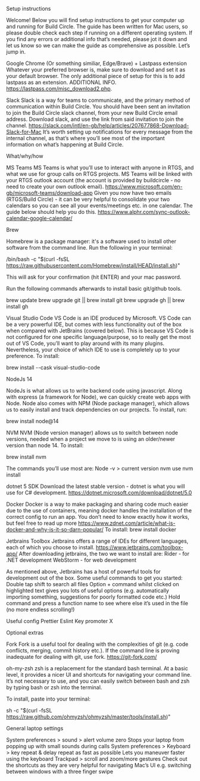 
Setup instructions

Welcome! Below you will find setup instructions to get your computer up and running for Build Circle. The guide has been written for Mac users, so please double check each step if running on a different operating system. If you find any errors or additional info that’s needed, please jot it down and let us know so we can make the guide as comprehensive as possible. Let’s jump in.

Google Chrome (Or something similiar, Edge/Brave) + Lastpass extension
Whatever your preferred browser is, make sure to download and set it as your default browser. The only additional piece of setup for this is to add lastpass as an extension. ADDITIONAL INFO. https://lastpass.com/misc_download2.php.

Slack
Slack is a way for teams to communicate, and the primary method of communication within Build Circle. You should have been sent an invitation to join the Build Circle slack channel, from your new Build Circle email address. Download slack, and use the link from said invitation to join the channel.
https://slack.com/intl/en-gb/help/articles/207677868-Download-Slack-for-Mac
It’s worth setting up notifications for every message from the internal channel, as that’s where you’ll see most of the important information on what’s happening at Build Circle.

What/why/how

MS Teams
MS Teams is what you’ll use to interact with anyone in RTGS, and what we use for group calls on RTGS projects. MS Teams will be linked with your RTGS outlook account (the account is provided by buildcircle - no need to create your own outlook email).
https://www.microsoft.com/en-gb/microsoft-teams/download-app
Given you now have two emails (RTGS/Build Circle) - it can be very helpful to consolidate your two calendars so you can see all your events/meetings etc. in one calendar. The guide below should help you do this.
https://www.alphr.com/sync-outlook-calendar-google-calendar/

Brew

Homebrew is a package manager: it's a software used to install other software from the command line. Run the following in your terminal:

/bin/bash -c "$(curl -fsSL https://raw.githubusercontent.com/Homebrew/install/HEAD/install.sh)"

This will ask for your confirmation (hit ENTER) and your mac password.

Run the following commands afterwards to install basic git/github tools.

brew update
brew upgrade git         || brew install git
brew upgrade gh          || brew install gh

Visual Studio Code
VS Code is an IDE produced by Microsoft. VS Code can be a very powerful IDE, but comes with less functionality out of the box when compared with JetBrains (covered below). This is because VS Code is not configured for one specific language/purpose, so to really get the most out of VS Code, you’ll want to play around with its many plugins. Nevertheless, your choice of which IDE to use is completely up to your preference. To install:

brew install --cask visual-studio-code

NodeJs 14

NodeJs is what allows us to write backend code using javascript. Along with express (a framework for Node), we can quickly create web apps with Node. Node also comes with NPM (Node package manager), which allows us to easily install and track dependencies on our projects. To install, run:

brew install node@14

NVM
NVM (Node version manager) allows us to switch between node versions, needed when a project we move to is using an older/newer version than node 14. To install:

brew install nvm

The commands you’ll use most are:
Node -v > current version
nvm use <version number you want to switch to>
nvm install <version you want to install>

dotnet 5 SDK
Download the latest stable version - dotnet is what you will use for C# development.
https://dotnet.microsoft.com/download/dotnet/5.0

Docker
Docker is a way to make packaging and sharing code much easier due to the use of containers, meaning docker handles the installation of the correct config to run an app. You don’t need to know exactly how it works, but feel free to read up more https://www.zdnet.com/article/what-is-docker-and-why-is-it-so-darn-popular/
To install:
brew install docker

Jetbrains Toolbox
Jetbrains offers a range of IDEs for different languages, each of which you choose to install.
https://www.jetbrains.com/toolbox-app/
After downloading jetbrains, the two we want to install are:
Rider - for .NET development
WebStorm - for web development

As mentioned above, Jetbrains has a host of powerful tools for development out of the box. Some useful commands to get you started:
Double tap shift to search all files
Option + command whilst clicked on highlighted text gives you lots of useful options (e.g. automatically importing something, suggestions for poorly formatted code etc.)
Hold command and press a function name to see where else it’s used in the file (no more endless scrolling!)

Useful config
Prettier
Eslint
Key promoter X

Optional extras

Fork
Fork is a useful tool for dealing with the complexities of git (e.g. code conflicts, merging, commit history etc.). If the command line is proving inadequate for dealing with git, use fork.
https://git-fork.com/

oh-my-zsh
zsh is a replacement for the standard bash terminal. At a basic level, it provides a nicer UI and shortcuts for navigating your command line. It’s not necessary to use, and you can easily switch between bash and zsh by typing bash or zsh into the terminal.

To install, paste into your terminal:

sh -c "$(curl -fsSL https://raw.github.com/ohmyzsh/ohmyzsh/master/tools/install.sh)"

General laptop settings

System preferences > sound > alert volume zero
Stops your laptop from popping up with small sounds during calls
System preferences > Keyboard > key repeat & delay repeat as fast as possible
Lets you maneuver faster using the keyboard
Trackpad > scroll and zoom/more gestures
Check out the shortcuts as they are very helpful for navigating Mac’s UI e.g. switching between windows with a three finger swipe

